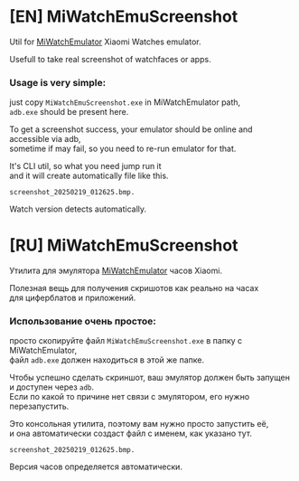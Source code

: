 # [EN] MiWatchEmuScreenshot
Util for [MiWatchEmulator](https://github.com/m0tral/MiWatchEmulator) Xiaomi Watches emulator.

Usefull to take real screenshot of watchfaces or apps.

### Usage is very simple:
just copy `MiWatchEmuScreenshot.exe` in MiWatchEmulator path,  
`adb.exe` should be present here.  
  
To get a screenshot success, your emulator should be online and accessible via adb,  
sometime if may fail, so you need to re-run emulator for that.

It's CLI util, so what you need jump run it  
and it will create automatically file like this.
```
screenshot_20250219_012625.bmp.
```
Watch version detects automatically.

# [RU] MiWatchEmuScreenshot

Утилита для эмулятора [MiWatchEmulator](https://github.com/m0tral/MiWatchEmulator) часов Xiaomi.

Полезная вещь для получения скришотов как реально на часах  
для циферблатов и приложений.  

### Использование очень простое:
просто скопируйте файл `MiWatchEmuScreenshot.exe` в папку с MiWatchEmulator,  
файл `adb.exe` должен находиться в этой же папке.  

Чтобы успешно сделать скриншот, ваш эмулятор должен быть запущен и доступен через `adb`.  
Если по какой то причине нет связи с эмулятором, его нужно перезапустить.  

Это консольная утилита, поэтому вам нужно просто запустить её,  
и она автоматически создаст файл с именем, как указано тут.
```
screenshot_20250219_012625.bmp.
```
Версия часов определяется автоматически.
